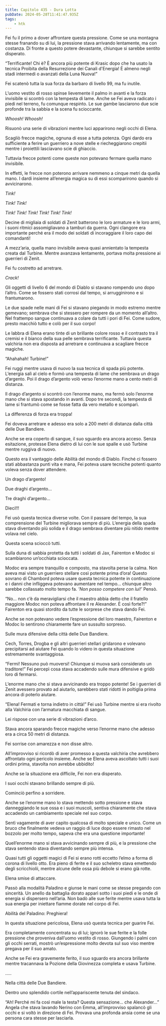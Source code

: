 ```yaml
---
title: Capitolo 435 - Dura Lotta
pubDate: 2024-05-28T11:41:47.935Z
tags:
    - htk
---
```


Fei fu il primo a dover affrontare questa pressione. Come se una montagna stesse franando su di lui, la pressione stava arrivando lentamente, ma con costanza. Di fronte a questo potere devastante, chiunque si sarebbe sentito disperato.

“Terrificante! Chi è? È ancora più potente di Krasic dopo che ha usato la tecnica Proibita della Resurrezione dei Canali d'Energia! È almeno negli stadi intermedi o avanzati della Luna Nuova!”

Fei scatenò tutta la sua forza da barbaro di livello 99, ma fu inutile.

L’uomo vestito di rosso spinse lievemente il palmo in avanti e la forza invisibile si scontrò con la tempesta di lame. Anche se Fei aveva radicato i piedi nel terreno, fu comunque respinto. Le sue gambe lasciarono due scie profonde tra la sabbia e la scena fu scioccante.

<em>Whoosh! Whoosh!</em>

Risuonò una serie di vibrazioni mentre luci apparirono negli occhi di Elena.

Scagliò frecce magiche, ognuna di esse a tutta potenza. Ogni dardo era sufficiente a ferire un guerriero a nove stelle e riecheggiarono crepitii mentre i proiettili lasciavano scie di ghiaccio.

Tuttavia frecce potenti come queste non potevano fermare quella mano invisibile.

In effetti, le frecce non poterono arrivare nemmeno a cinque metri da quella mano. I dardi insieme all’energia magica su di essi scomparirono quando si avvicinarono.

<em>Tink!

Tink! Tink!

Tink! Tink! Tink! Tink! Tink! Tink!</em>

Decine di migliaia di soldati di Zenit batterono le loro armature e le loro armi, i suoni ritmici assomigliavano a tamburi da guerra. Ogni clangore era importante perché era il modo dei soldati di incoraggiare il loro capo dei comandanti!

A mezz’aria, quella mano invisibile aveva quasi annientato la tempesta creata dal Turbine. Mentre avanzava lentamente, portava molta pressione ai guerrieri di Zenit.

Fei fu costretto ad arretrare.

<em>Crack!</em>

Gli oggetti di livello 6 del mondo di Diablo si stavano rompendo uno dopo l’altro. Come se fossero stati corrosi dal tempo, si arrugginirono e si frantumarono.

Le due spade nelle mani di Fei si stavano piegando in modo estremo mentre gemevano; sembrava che si stessero per rompere da un momento all’altro. Nel frattempo sangue continuava a colare da tutti i pori di Fei. Come sudore, presto macchiò tutto e colò per il suo corpo!

Le labbra di Elena erano tinte di un brillante colore rosso e il contrasto tra il cremisi e il bianco della sua pelle sembrava terrificante. Tuttavia questa valchiria non era disposta ad arretrare e continuava a scagliare frecce magiche.

“Ahahahah! Turbine!”

Fei ruggì mentre usava di nuovo la sua tecnica di spada più potente. L’energia salì al cielo e formò una tempesta di lame che sembrava un drago d’argento. Poi il drago d’argento volò verso l’enorme mano a cento metri di distanza.

Il drago d’argento si scontrò con l’enorme mano, ma fermò solo l’enorme mano che si stava spostando in avanti. Dopo tre secondi, la tempesta di lame si frantumò come se fosse fatta da vero metallo e scomparì.

La differenza di forza era troppa!

Fei doveva arretrare e adesso era solo a 200 metri di distanza dalla città delle Due Bandiere.

Anche se era coperto di sangue, il suo sguardo era ancora acceso. Senza esitazione, protesse Elena dietro di lui con le sue spalle e usò Turbine mentre ruggiva di nuovo.

Questo era il vantaggio delle Abilità del mondo di Diablo. Finché ci fossero stati abbastanza punti vita e mana, Fei poteva usare tecniche potenti quanto voleva senza dover attendere.

Un drago d’argento!

Due draghi d’argento…

Tre draghi d’argento…

Dieci!!!

Fei usò questa tecnica diverse volte. Con il passare del tempo, la sua comprensione del Turbine migliorava sempre di più. L’energia della spada stava diventando più solida e il drago sembrava diventare più nitido mentre volava nel cielo.

Questa scena scioccò tutti.

Sulla duna di sabbia protetta da tutti i soldati di Jax, Fairenton e Modoc si scambiarono un’occhiata scioccata.

Modoc era sempre tranquillo e composto, ma stavolta perse la calma. Non aveva mai visto un guerriero stellare così potente prima d’ora! Questo sovrano di Chambord poteva usare questa tecnica potente in continuazione e i danni che infliggeva potevano aumentare nel tempo… chiunque altro sarebbe collassato molto tempo fa. <em>’Non posso competere con lui!’</em> Pensò.

“No… non c’è da meravigliarsi che il maestro abbia detto che il fratello maggiore Modoc non poteva affrontare il re Alexander. È così forte?!” Fairenton era quasi stordito da tutte le sorprese che stava dando Fei.

Anche se non potevano vedere l’espressione del loro maestro, Fairenton e Modoc lo sentirono chiaramente fare un sussulto sorpreso.

Sulle mura difensive della città delle Due Bandiere.

Cech, Torres, Drogba e gli altri guerrieri stellari gridarono e volevano precipitarsi ad aiutare Fei quando lo videro in questa situazione estremamente svantaggiosa.

“Fermi! Nessuno può muoversi! Chiunque si muova sarà considerato un traditore!” Fei percepì cosa stava accadendo sulle mura difensive e gridò loro di fermarsi.

L’enorme mano che si stava avvicinando era troppo potente! Se i guerrieri di Zenit avessero provato ad aiutarlo, sarebbero stati ridotti in poltiglia prima ancora di poterlo aiutare.

“Elena! Fermati e torna indietro in città!” Fei usò Turbine mentre si era rivolto alla Valchiria con l’armatura macchiata di sangue.

Lei rispose con una serie di vibrazioni d’arco.

Stava ancora sparando frecce magiche verso l’enorme mano che adesso era a circa 50 metri di distanza.

Fei sorrise con amarezza e non disse altro.

All’improvviso si ricordò di aver promesso a questa valchiria che avrebbero affrontato ogni pericolo insieme. Anche se Elena aveva ascoltato tutti i suoi ordini prima, stavolta non avrebbe ubbidito!

Anche se la situazione era difficile, Fei non era disperato.

I suoi occhi stavano brillando sempre di più.

Cominciò perfino a sorridere.

Anche se l’enorme mano lo stava mettendo sotto pressione e stava danneggiando le sue ossa e i suoi muscoli, sentiva chiaramente che stava accadendo un cambiamento speciale nel suo corpo.

Sentì vagamente di aver capito qualcosa di molto speciale e unico. Come un bruco che finalmente vedeva un raggio di luce dopo essere rimasto nel bozzolo per molto tempo, sapeva che era una questione importante!

Quell’enorme mano si stava avvicinando sempre di più, e la pressione che stava sentendo stava diventando sempre più intensa.

Quasi tutti gli oggetti magici di Fei si erano rotti eccetto l’elmo a forma di corona di livello otto. Era pieno di ferite e il suo scheletro stava emettendo degli scricchiolii, mentre alcune delle ossa più debole si erano già rotte.

Elena smise di attaccare.

Passò alla modalità Paladino e giunse le mani come se stesse pregando con sincerità. Un anello da battaglia dorato apparì sotto i suoi piedi e le onde di energia si dispersero nell’aria. Non badò alle sue ferite mentre usava tutta la sua energia per iniettare fiamme dorate nel corpo di Fei.

Abilità del Paladino: Preghiera!

In questa situazione pericolosa, Elena usò questa tecnica per guarire Fei.

Era completamente concentrata su di lui; ignorò le sue ferite e la folle pressione che proveniva dall’uomo vestito di rosso. Giungendo i palmi con gli occhi serrati, mostrò un’espressione molto devota sul suo viso mentre pregava per il suo amato.

Anche se Fei era gravemente ferito, il suo sguardo era ancora brillante mentre tracannava la Pozione della Giovinezza completa e usava Turbine.

…..

Nella città delle Due Bandiere.

Dentro uno splendido cortile nell’appariscente tenuta del sindaco.

“Ah! Perché mi fa così male la testa? Questa sensazione… che Alexander…” Angela che stava lavando Nerino con Emma, all’improvviso spalancò gli occhi e si voltò in direzione di Fei. Provava una profonda ansia come se una persona cara stesse per lasciarla.



